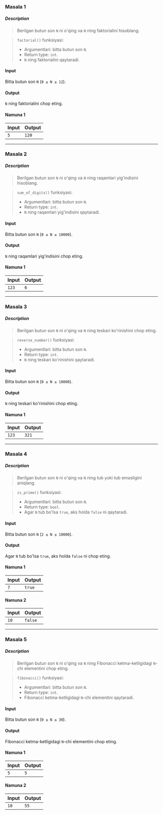 ### Masala 1

##### Description

> Berilgan butun son `N` ni o'qing va `N` ning faktorialini hisoblang. 

> `factorial()` funksiyasi:
> - Argumentlari: bitta butun son `N`.
> - Return type: `int`.
> - `N` ning faktorialini qaytaradi.

#### Input

Bitta butun son `N` (`0 ≤ N ≤ 12`).

#### Output

`N` ning faktorialini chop eting.

#### Namuna 1
| Input | Output |
| - | - | 
| `5`  | `120` |

---

### Masala 2

##### Description

> Berilgan butun son `N` ni o'qing va `N` ning raqamlari yig'indisini hisoblang.

> `sum_of_digits()` funksiyasi:
> - Argumentlari: bitta butun son `N`.
> - Return type: `int`.
> - `N` ning raqamlari yig'indisini qaytaradi.

#### Input

Bitta butun son `N` (`0 ≤ N ≤ 10000`).

#### Output

`N` ning raqamlari yig'indisini chop eting.

#### Namuna 1
| Input | Output |
| - | - | 
| `123`  | `6` |

---

### Masala 3

##### Description

> Berilgan butun son `N` ni o'qing va `N` ning teskari ko'rinishini chop eting.

> `reverse_number()` funksiyasi:
> - Argumentlari: bitta butun son `N`.
> - Return type: `int`.
> - `N` ning teskari ko'rinishini qaytaradi.

#### Input

Bitta butun son `N` (`0 ≤ N ≤ 10000`).

#### Output

`N` ning teskari ko'rinishini chop eting.

#### Namuna 1
| Input | Output |
| - | - | 
| `123`  | `321` |

---

### Masala 4

##### Description

> Berilgan butun son `N` ni o'qing va `N` ning tub yoki tub emasligini aniqlang.

> `is_prime()` funksiyasi:
> - Argumentlari: bitta butun son `N`.
> - Return type: `bool`.
> - Agar `N` tub bo'lsa `true`, aks holda `false` ni qaytaradi.

#### Input

Bitta butun son `N` (`2 ≤ N ≤ 10000`).

#### Output

Agar `N` tub bo'lsa `true`, aks holda `false` ni chop eting.

#### Namuna 1
| Input | Output |
| - | - | 
| `7`  | `true` |

#### Namuna 2
| Input | Output |
| - | - | 
| `10`  | `false` |

---

### Masala 5

##### Description

> Berilgan butun son `N` ni o'qing va `N` ning Fibonacci ketma-ketligidagi `N`-chi elementini chop eting.

> `fibonacci()` funksiyasi:
> - Argumentlari: bitta butun son `N`.
> - Return type: `int`.
> - Fibonacci ketma-ketligidagi `N`-chi elementini qaytaradi.

#### Input

Bitta butun son `N` (`0 ≤ N ≤ 30`).

#### Output

Fibonacci ketma-ketligidagi `N`-chi elementini chop eting.

#### Namuna 1
| Input | Output |
| - | - | 
| `5`  | `5` |

#### Namuna 2
| Input | Output |
| - | - | 
| `10`  | `55` |
